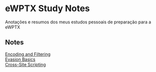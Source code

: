 # eWPTX Study Notes

Anotações e resumos dos meus estudos pessoais de preparação para a eWPTX

## Notes

[Encoding and Filtering](https://github.com/SQU4NCH/eWPTX-Study-Notes/blob/main/Encoding%20and%20Filtering.md)<br>
[Evasion Basics](https://github.com/SQU4NCH/eWPTX-Study-Notes/blob/main/Evasion%20Basics.md)<br>
[Cross-Site Scripting](https://github.com/SQU4NCH/eWPTX-Study-Notes/blob/main/Cross-Site%20Scripting.md)<br>
